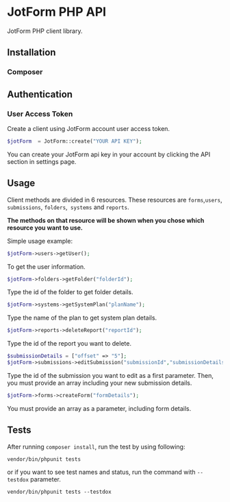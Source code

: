 # JotForm PHP API

JotForm PHP client library.

## Installation 

### Composer

## Authentication

### User Access Token
Create a client using JotForm account user access token. <br />
```php
$jotForm  = JotForm::create("YOUR API KEY");
```
You can create your JotForm api key in your account by clicking the API section in settings page. 


## Usage
Client methods are divided in 6 resources. These resources are `forms`,`users`, `submissions`, `folders`,` systems` and `reports`. <br />

__The methods on that resource will be shown when you chose which resource you want to use.__<br />

Simple usage example: <br />
```php
$jotForm->users->getUser();
``` 
To get the user information.<br />

```php
$jotForm->folders->getFolder("folderId");
```
Type the id of the folder to get folder details.<br />

```php
$jotForm->systems->getSystemPlan("planName");
``` 
Type the name of the plan to get system plan details.<br />

```php
$jotForm->reports->deleteReport("reportId");
``` 
Type the id of the report you want to delete.<br />

```php
$submissionDetails = ["offset" => "5"];
$jotForm->submissions->editSubmission("submissionId","submissionDetails");
```
Type the id of the submission you want to edit as a first parameter. Then, you must provide an array including your
new submission details.<br />

```php
$jotForm->forms->createForm("formDetails");
``` 
You must provide an array as a parameter, including form details.

## Tests
After running `composer install`, run the test by using following:

`vendor/bin/phpunit tests`

or if you want to see test names and status, run the command with `--testdox` parameter.

`vendor/bin/phpunit tests --testdox`
